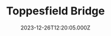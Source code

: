 ---
date: 2023-12-26T12:20:05.000Z
title: Toppesfield Bridge
latitude: 52.04077641340885
longitude: 0.9519222660170001
category: checkin
---